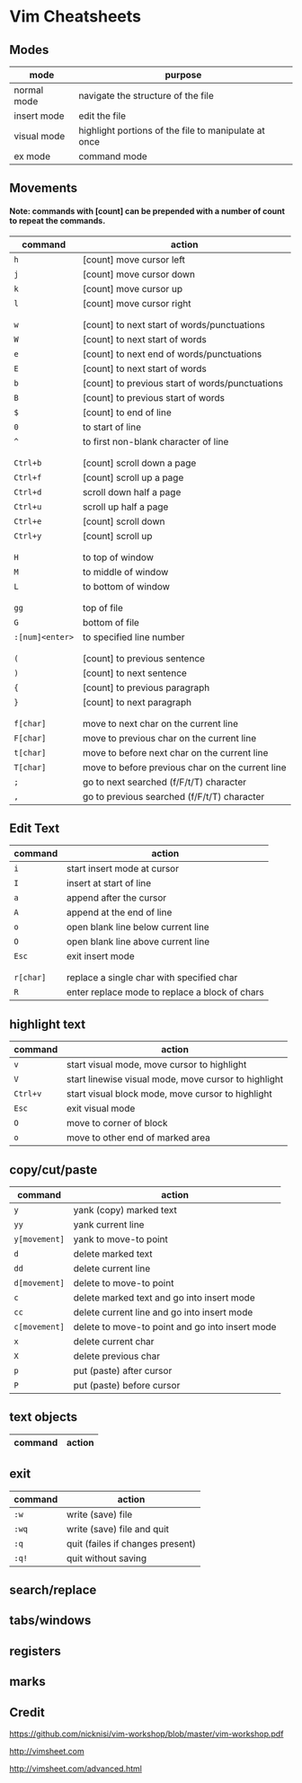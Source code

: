 # Vim Cheatsheets

## Modes

| mode        | purpose
| ---         | ---
| normal mode | navigate the structure of the file
| insert mode | edit the file
| visual mode | highlight portions of the file to manipulate at once
| ex mode     | command mode

## Movements

#### Note: commands with [count] can be prepended with a number of count to repeat the commands.

| command         | action
| ---             | ---
| `h`             | [count] move cursor left
| `j`             | [count] move cursor down
| `k`             | [count] move cursor up
| `l`             | [count] move cursor right
|                 |
|                 |
| `w`             | [count] to next start of words/punctuations
| `W`             | [count] to next start of words
| `e`             | [count] to next end of words/punctuations
| `E`             | [count] to next start of words
| `b`             | [count] to previous start of words/punctuations
| `B`             | [count] to previous start of words
| `$`             | [count] to end of line
| `0`             | to start of line
| `^`             | to first non-blank character of line
|                 |
|                 |
| `Ctrl+b`        | [count] scroll down a page
| `Ctrl+f`        | [count] scroll up a page
| `Ctrl+d`        | scroll down half a page
| `Ctrl+u`        | scroll up half a page
| `Ctrl+e`        | [count] scroll down
| `Ctrl+y`        | [count] scroll up
|                 |
|                 |
| `H`             | to top of window
| `M`             | to middle of window
| `L`             | to bottom of window
|                 |
|                 |
| `gg`            | top of file
| `G`             | bottom of file
| `:[num]<enter>` | to specified line number
|                 |
|                 |
| `(`             | [count] to previous sentence
| `)`             | [count] to next sentence
| `{`             | [count] to previous paragraph
| `}`             | [count] to next paragraph
|                 |
|                 |
| `f[char]`       | move to next char on the current line
| `F[char]`       | move to previous char on the current line
| `t[char]`       | move to before next char on the current line
| `T[char]`       | move to before previous char on the current line
| `;`             | go to next searched (f/F/t/T) character
| `,`             | go to previous searched (f/F/t/T) character

## Edit Text

| command         | action
| ---             | ---
| `i`       | start insert mode at cursor
| `I`       | insert at start of line
| `a`       | append after the cursor
| `A`       | append at the end of line
| `o`       | open blank line below current line
| `O`       | open blank line above current line
| `Esc`     | exit insert mode
|           |
|           |
| `r[char]` | replace a single char with specified char
| `R`       | enter replace mode to replace a block of chars

## highlight text

| command  | action
| ---      | ---
| `v`      | start visual mode, move cursor to highlight
| `V`      | start linewise visual mode, move cursor to highlight
| `Ctrl+v` | start visual block mode, move cursor to highlight
| `Esc`    | exit visual mode
| `O`      | move to corner of block
| `o`      | move to other end of marked area

## copy/cut/paste

| command       | action
| ---           | ---
| `y`           | yank (copy) marked text
| `yy`          | yank current line
| `y[movement]` | yank to move-to point
| `d`           | delete marked text
| `dd`          | delete current line
| `d[movement]` | delete to move-to point
| `c`           | delete marked text and go into insert mode
| `cc`          | delete current line and go into insert mode
| `c[movement]` | delete to move-to point and go into insert mode
| `x`           | delete current char
| `X`           | delete previous char
| `p`           | put (paste) after cursor
| `P`           | put (paste) before cursor


## text objects

| command         | action
| ---             | ---

## exit

| command | action
| ---     | ---
| `:w`    | write (save) file
| `:wq`   | write (save) file and quit
| `:q`    | quit (failes if changes present)
| `:q!`   | quit without saving

## search/replace

## tabs/windows

## registers

## marks

## Credit

https://github.com/nicknisi/vim-workshop/blob/master/vim-workshop.pdf

http://vimsheet.com

http://vimsheet.com/advanced.html
